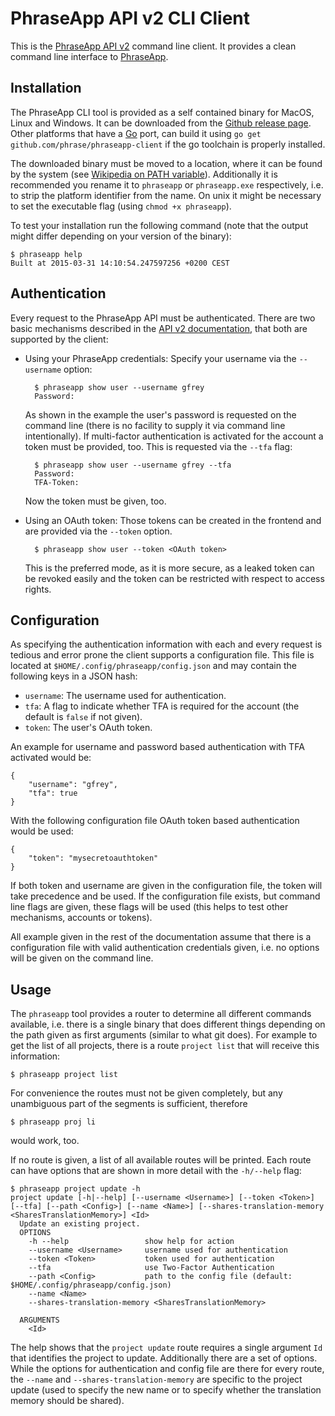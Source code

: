 # PhraseApp API v2 CLI Client

This is the [PhraseApp API v2](http://docs.phraseapp.com/api/v2) command line
client. It provides a clean command line interface to [PhraseApp](https://phraseapp.com).


## Installation

The PhraseApp CLI tool is provided as a self contained binary for
MacOS, Linux and Windows. It can be downloaded from the [Github release
page](https://github.com/phrase/phraseapp-client/releases). Other platforms
that have a [Go](http://golang.org) port, can build it using `go get
github.com/phrase/phraseapp-client` if the go toolchain is properly installed.

The downloaded binary must be moved to a location, where
it can be found by the system (see [Wikipedia on PATH
variable](http://en.wikipedia.org/wiki/PATH_%28variable%29)). Additionally it is
recommended you rename it to `phraseapp` or `phraseapp.exe` respectively, i.e.
to strip the platform identifier from the name. On unix it might be necessary to
set the executable flag (using `chmod +x phraseapp`).

To test your installation run the following command (note that the output might
differ depending on your version of the binary):

	$ phraseapp help
	Built at 2015-03-31 14:10:54.247597256 +0200 CEST


## Authentication

Every request to the PhraseApp API must be authenticated.
There are two basic mechanisms described in the [API v2
documentation](http://docs.phraseapp.com/api/v2), that both are supported by the
client:

* Using your PhraseApp credentials: Specify your username via the `--username`
	option:

		$ phraseapp show user --username gfrey
		Password:
		
 	As shown in the example the user's password is requested on the command
 	line (there is no facility to supply it via command line intentionally). If
 	multi-factor authentication is activated for the account a token must be
 	provided, too. This is requested via the `--tfa` flag:

		$ phraseapp show user --username gfrey --tfa
		Password:
		TFA-Token:
		
	Now the token must be given, too.

* Using an OAuth token: Those tokens can be created in the frontend and are
	provided via the `--token` option.

		$ phraseapp show user --token <OAuth token>
		
	This is the preferred mode, as it is more secure, as a leaked token can be
	revoked easily and the token can be restricted with respect to access rights.

	
## Configuration

As specifying the authentication information with each and every request is
tedious and error prone the client supports a configuration file. This file is
located at `$HOME/.config/phraseapp/config.json` and may contain the following
keys in a JSON hash:

* `username`: The username used for authentication.
* `tfa`: A flag to indicate whether TFA is required for the account (the default
	is `false` if not given).
* `token`: The user's OAuth token.

An example for username and password based authentication with TFA activated
would be:

	{
		"username": "gfrey",
		"tfa": true
	}
	
With the following configuration file OAuth token based authentication would be
used:

	{
		"token": "mysecretoauthtoken"
	}
	
If both token and username are given in the configuration file, the token will
take precedence and be used. If the configuration file exists, but command line
flags are given, these flags will be used (this helps to test other mechanisms,
accounts or tokens).

All example given in the rest of the documentation assume that there is a
configuration file with valid authentication credentials given, i.e. no options
will be given on the command line.


## Usage

The `phraseapp` tool provides a router to determine all different commands
available, i.e. there is a single binary that does different things depending on
the path given as first arguments (similar to what git does). For example to get
the list of all projects, there is a route `project list` that will receive this
information:

	$ phraseapp project list

For convenience the routes must not be given completely, but any unambiguous
part of the segments is sufficient, therefore

	$ phraseapp proj li

would work, too.

If no route is given, a list of all available routes will be printed. Each route
can have options that are shown in more detail with the `-h/--help` flag:

	$ phraseapp project update -h
	project update [-h|--help] [--username <Username>] [--token <Token>] [--tfa] [--path <Config>] [--name <Name>] [--shares-translation-memory <SharesTranslationMemory>] <Id>
	  Update an existing project.
	  OPTIONS
	    -h --help                 show help for action
	    --username <Username>     username used for authentication
	    --token <Token>           token used for authentication
	    --tfa                     use Two-Factor Authentication
	    --path <Config>           path to the config file (default: $HOME/.config/phraseapp/config.json)
	    --name <Name>
	    --shares-translation-memory <SharesTranslationMemory>
	
	  ARGUMENTS
	    <Id>

The help shows that the `project update` route requires a single argument `Id`
that identifies the project to update. Additionally there are a set of options.
While the options for authentication and config file are there for every route,
the `--name` and `--shares-translation-memory` are specific to the project
update (used to specify the new name or to specify whether the translation
memory should be shared).


